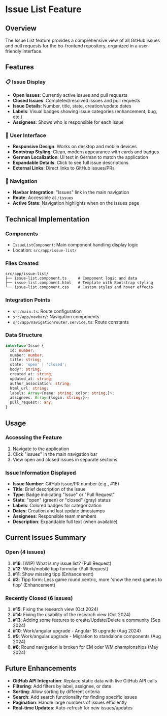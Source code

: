 # Issue List Feature

## Overview
The Issue List feature provides a comprehensive view of all GitHub issues and pull requests for the bo-frontend repository, organized in a user-friendly interface.

## Features

### 📋 Issue Display
- **Open Issues**: Currently active issues and pull requests
- **Closed Issues**: Completed/resolved issues and pull requests
- **Issue Details**: Number, title, state, creation/update dates
- **Labels**: Visual badges showing issue categories (enhancement, bug, etc.)
- **Assignees**: Shows who is responsible for each issue

### 🎨 User Interface
- **Responsive Design**: Works on desktop and mobile devices
- **Bootstrap Styling**: Clean, modern appearance with cards and badges
- **German Localization**: UI text in German to match the application
- **Expandable Details**: Click to see full issue descriptions
- **External Links**: Direct links to GitHub issues/PRs

### 🧭 Navigation
- **Navbar Integration**: "Issues" link in the main navigation
- **Route**: Accessible at `/issues`
- **Active State**: Navigation highlights when on the issues page

## Technical Implementation

### Components
- `IssueListComponent`: Main component handling display logic
- Location: `src/app/issue-list/`

### Files Created
```
src/app/issue-list/
├── issue-list.component.ts     # Component logic and data
├── issue-list.component.html   # Template with Bootstrap styling
└── issue-list.component.css    # Custom styles and hover effects
```

### Integration Points
- `src/main.ts`: Route configuration
- `src/app/navbar/`: Navigation components
- `src/app/navigationrouter.service.ts`: Route constants

### Data Structure
```typescript
interface Issue {
  id: number;
  number: number;
  title: string;
  state: 'open' | 'closed';
  body?: string;
  created_at: string;
  updated_at: string;
  author_association: string;
  html_url: string;
  labels: Array<{name: string; color: string;}>;
  assignees: Array<{login: string;}>;
  pull_request?: any;
}
```

## Usage

### Accessing the Feature
1. Navigate to the application
2. Click "Issues" in the main navigation bar
3. View open and closed issues in separate sections

### Issue Information Displayed
- **Issue Number**: GitHub issue/PR number (e.g., #16)
- **Title**: Brief description of the issue
- **Type**: Badge indicating "Issue" or "Pull Request"
- **State**: "open" (green) or "closed" (gray) status
- **Labels**: Colored badges for categorization
- **Dates**: Creation and last update timestamps
- **Assignees**: Responsible team members
- **Description**: Expandable full text (when available)

## Current Issues Summary

### Open (4 issues)
1. **#16**: [WIP] What is my issue list? (Pull Request)
2. **#12**: Work/mobile tipp formular (Pull Request)
3. **#11**: Show missing tipp (Enhancement)
4. **#3**: Tipp form: Less game round centric, more 'show the next games to tipp' (Enhancement)

### Recently Closed (6 issues)
1. **#15**: Fixing the research view (Oct 2024)
2. **#14**: Fixing the usability of the research view (Oct 2024)
3. **#13**: Adding some features to create/Update/Delete a community (Sep 2024)
4. **#10**: Work/angular upgrade - Angular 18 upgrade (Aug 2024)
5. **#9**: Work/angular upgrade - Migration to standalone components (Aug 2024)
6. **#8**: Round navigation is broken for EM oder WM championships (May 2024)

## Future Enhancements
- **GitHub API Integration**: Replace static data with live GitHub API calls
- **Filtering**: Add filters by label, assignee, or date
- **Sorting**: Allow sorting by different criteria
- **Search**: Add search functionality for finding specific issues
- **Pagination**: Handle large numbers of issues efficiently
- **Real-time Updates**: Auto-refresh for new issues/updates